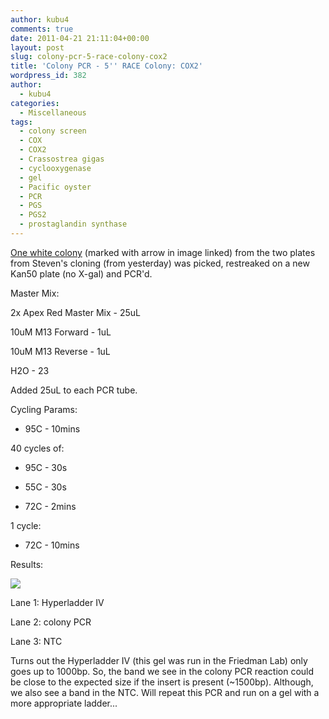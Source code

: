 ```yaml
---
author: kubu4
comments: true
date: 2011-04-21 21:11:04+00:00
layout: post
slug: colony-pcr-5-race-colony-cox2
title: 'Colony PCR - 5'' RACE Colony: COX2'
wordpress_id: 382
author:
  - kubu4
categories:
  - Miscellaneous
tags:
  - colony screen
  - COX
  - COX2
  - Crassostrea gigas
  - cyclooxygenase
  - gel
  - Pacific oyster
  - PCR
  - PGS
  - PGS2
  - prostaglandin synthase
---
```


[One white colony](http://eagle.fish.washington.edu/Arabidopsis/Pics/20110421-01.jpg) (marked with arrow in image linked) from the two plates from Steven's cloning (from yesterday) was picked, restreaked on a new Kan50 plate (no X-gal) and PCR'd.

Master Mix:

2x Apex Red Master Mix - 25uL

10uM M13 Forward - 1uL

10uM M13 Reverse - 1uL

H2O - 23

Added 25uL to each PCR tube.

Cycling Params:




    
  * 95C - 10mins



40 cycles of:


    
  * 95C - 30s

    
  * 55C - 30s

    
  * 72C - 2mins



1 cycle:


    
  * 72C - 10mins



Results:

![](http://eagle.fish.washington.edu/Arabidopsis/20110422-01%20Gel.jpg)

Lane 1: Hyperladder IV

Lane 2: colony PCR

Lane 3: NTC

Turns out the Hyperladder IV (this gel was run in the Friedman Lab) only goes up to 1000bp. So, the band we see in the colony PCR reaction could be close to the expected size if the insert is present (~1500bp). Although, we also see a band in the NTC. Will repeat this PCR and run on a gel with a more appropriate ladder...
